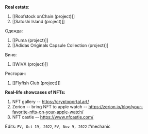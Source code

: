 

**Real estate:**

1. [[Roofstock onChain (project)]]
2. [[Satoshi Island (project)]]

Одежда:
1. [[Puma (project)]]
2. [[Adidas Originals Capsule Collection (project)]]

Вино:
1. [[WiVX (project)]]

Ресторан:
1. [[Flyfish Club (project)]]

**Real-life showcases of NFTs:**
1. NFT gallery -- https://cryptoportal.art/
2. Zerion -- bring NFT to apple watch -- https://zerion.io/blog/your-favorite-nfts-on-your-apple-watch/
3. NFT castle -- https://www.nfcastle.com/

Edits: `PV, Oct 19, 2022`, `PV, Nov 9, 2022`
#mechanic 
